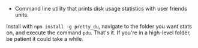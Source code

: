 - Command line utility that prints disk usage statistics with user friends units.

Install with `npm install -g pretty_du`, navigate to the folder you want stats on,
and execute the command `pdu`. That's it. If you're in a high-level folder, be patient
it could take a while. 


